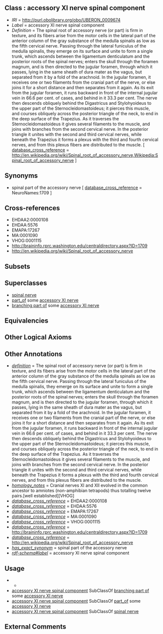 
## Class : accessory XI nerve spinal component

 * *IRI* = http://purl.obolibrary.org/obo/UBERON_0009674
 * *Label* = accessory XI nerve spinal component
 * *Definition* = The spinal root of accessory nerve (or part) is firm in texture, and its fibers arise from the motor cells in the lateral part of the anterior column of the gray substance of the medulla spinalis as low as the fifth cervical nerve. Passing through the lateral funiculus of the medulla spinalis, they emerge on its surface and unite to form a single trunk, which ascends between the ligamentum denticulatum and the posterior roots of the spinal nerves; enters the skull through the foramen magnum, and is then directed to the jugular foramen, through which it passes, lying in the same sheath of dura mater as the vagus, but separated from it by a fold of the arachnoid. In the jugular foramen, it receives one or two filaments from the cranial part of the nerve, or else joins it for a short distance and then separates from it again. As its exit from the jugular foramen, it runs backward in front of the internal jugular vein in 66.6 per cent. of cases, and behind in it 33.3 per cent. The nerve then descends obliquely behind the Digastricus and Stylohyoideus to the upper part of the Sternocleidomastoideus; it pierces this muscle, and courses obliquely across the posterior triangle of the neck, to end in the deep surface of the Trapezius. As it traverses the Sternocleidomastoideus it gives several filaments to the muscle, and joins with branches from the second cervical nerve. In the posterior triangle it unites with the second and third cervical nerves, while beneath the Trapezius it forms a plexus with the third and fourth cervical nerves, and from this plexus fibers are distributed to the muscle. [ [database_cross_reference](../../ef/oboInOwl#hasDbXref.md) = http://en.wikipedia.org/wiki/Spinal_root_of_accessory_nerve,Wikipedia:Spinal_root_of_accessory_nerve ]

## Synonyms

 * spinal part of the accessory nerve [ [database_cross_reference](../../ef/oboInOwl#hasDbXref.md) = NeuroNames:1709 ]

## Cross-references

 * EHDAA2:0000108
 * EHDAA:5576
 * EMAPA:17267
 * MA:0001090
 * VHOG:0001115
 * http://braininfo.rprc.washington.edu/centraldirectory.aspx?ID=1709
 * http://en.wikipedia.org/wiki/Spinal_root_of_accessory_nerve

## Subsets


## Superclasses

 * [spinal nerve](../../UBERON/80/UBERON_0001780.md)
 * [part_of](../../BFO/50/BFO_0000050.md) some [accessory XI nerve](../../UBERON/19/UBERON_0002019.md)
 * [branching part of](../../RO/80/RO_0002380.md) some [accessory XI nerve](../../UBERON/19/UBERON_0002019.md)

## Equivalencies


## Other Logical Axioms


## Other Annotations

 * *[definition](../../IAO/15/IAO_0000115.md)* = The spinal root of accessory nerve (or part) is firm in texture, and its fibers arise from the motor cells in the lateral part of the anterior column of the gray substance of the medulla spinalis as low as the fifth cervical nerve. Passing through the lateral funiculus of the medulla spinalis, they emerge on its surface and unite to form a single trunk, which ascends between the ligamentum denticulatum and the posterior roots of the spinal nerves; enters the skull through the foramen magnum, and is then directed to the jugular foramen, through which it passes, lying in the same sheath of dura mater as the vagus, but separated from it by a fold of the arachnoid. In the jugular foramen, it receives one or two filaments from the cranial part of the nerve, or else joins it for a short distance and then separates from it again. As its exit from the jugular foramen, it runs backward in front of the internal jugular vein in 66.6 per cent. of cases, and behind in it 33.3 per cent. The nerve then descends obliquely behind the Digastricus and Stylohyoideus to the upper part of the Sternocleidomastoideus; it pierces this muscle, and courses obliquely across the posterior triangle of the neck, to end in the deep surface of the Trapezius. As it traverses the Sternocleidomastoideus it gives several filaments to the muscle, and joins with branches from the second cervical nerve. In the posterior triangle it unites with the second and third cervical nerves, while beneath the Trapezius it forms a plexus with the third and fourth cervical nerves, and from this plexus fibers are distributed to the muscle.
 * *[homology_notes](../../UBPROP/03/UBPROP_0000003.md)* = Cranial nerves XI and XII evolved in the common ancestor to amniotes (non-amphibian tetrapods) thus totalling twelve pairs.[well established][VHOG]
 * *[database_cross_reference](../../ef/oboInOwl#hasDbXref.md)* = EHDAA2:0000108
 * *[database_cross_reference](../../ef/oboInOwl#hasDbXref.md)* = EHDAA:5576
 * *[database_cross_reference](../../ef/oboInOwl#hasDbXref.md)* = EMAPA:17267
 * *[database_cross_reference](../../ef/oboInOwl#hasDbXref.md)* = MA:0001090
 * *[database_cross_reference](../../ef/oboInOwl#hasDbXref.md)* = VHOG:0001115
 * *[database_cross_reference](../../ef/oboInOwl#hasDbXref.md)* = http://braininfo.rprc.washington.edu/centraldirectory.aspx?ID=1709
 * *[database_cross_reference](../../ef/oboInOwl#hasDbXref.md)* = http://en.wikipedia.org/wiki/Spinal_root_of_accessory_nerve
 * *[has_exact_synonym](../../ym/oboInOwl#hasExactSynonym.md)* = spinal part of the accessory nerve
 * *[rdf-schema#label](../../el/rdf-schema#label.md)* = accessory XI nerve spinal component

## Usage

 * -
 * [accessory XI nerve spinal component](../../UBERON/74/UBERON_0009674.md) SubClassOf [branching part of](../../RO/80/RO_0002380.md) some [accessory XI nerve](../../UBERON/19/UBERON_0002019.md)
 * [accessory XI nerve spinal component](../../UBERON/74/UBERON_0009674.md) SubClassOf [part_of](../../BFO/50/BFO_0000050.md) some [accessory XI nerve](../../UBERON/19/UBERON_0002019.md)
 * [accessory XI nerve spinal component](../../UBERON/74/UBERON_0009674.md) SubClassOf [spinal nerve](../../UBERON/80/UBERON_0001780.md)

## External Comments

